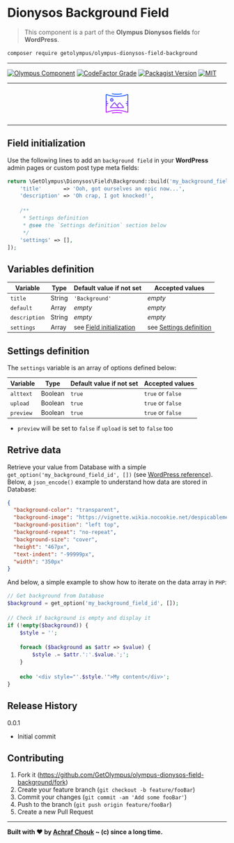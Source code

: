 # Dionysos Background Field
> This component is a part of the **Olympus Dionysos fields** for **WordPress**.

```sh
composer require getolympus/olympus-dionysos-field-background
```

---

[![Olympus Component][olympus-image]][olympus-url]
[![CodeFactor Grade][codefactor-image]][codefactor-url]
[![Packagist Version][packagist-image]][packagist-url]
[![MIT][license-image]][license-blob]

---

<p align="center">
    <img src="https://github.com/GetOlympus/olympus-dionysos-field-background/blob/master/assets/field-background-64.png" />
</p>

---

## Field initialization

Use the following lines to add an `background field` in your **WordPress** admin pages or custom post type meta fields:

```php
return \GetOlympus\Dionysos\Field\Background::build('my_background_field_id', [
    'title'       => 'Ooh, got ourselves an epic now...',
    'description' => 'Oh crap, I got knocked!',

    /**
     * Settings definition
     * @see the `Settings definition` section below
     */
    'settings' => [],
]);
```

## Variables definition

| Variable      | Type    | Default value if not set | Accepted values |
| ------------- | ------- | ------------------------ | --------------- |
| `title`       | String  | `'Background'` | *empty* |
| `default`     | Array   | *empty* | *empty* |
| `description` | String  | *empty* | *empty* |
| `settings`    | Array   | see [Field initialization](#field-initialization) | see [Settings definition](#settings-definition) |

## Settings definition

The `settings` variable is an array of options defined below:

| Variable      | Type    | Default value if not set | Accepted values |
| ------------- | ------- | ------------------------ | --------------- |
| `alttext`     | Boolean | `true` | `true` or `false` |
| `upload`      | Boolean | `true` | `true` or `false` |
| `preview`     | Boolean | `true` | `true` or `false` |

* `preview` will be set to `false` if `upload` is set to `false` too

## Retrive data

Retrieve your value from Database with a simple `get_option('my_background_field_id', [])` (see [WordPress reference][getoption-url]).  
Below, a `json_encode()` example to understand how data are stored in Database:

```json
{
  "background-color": "transparent",
  "background-image": "https://vignette.wikia.nocookie.net/despicableme/images/1/1d/Kevin_minions.png/revision/latest/scale-to-width-down/350?cb=20170703052012",
  "background-position": "left top",
  "background-repeat": "no-repeat",
  "background-size": "cover",
  "height": "467px",
  "text-indent": "-99999px",
  "width": "350px"
}
```

And below, a simple example to show how to iterate on the data array in `PHP`:

```php
// Get background from Database
$background = get_option('my_background_field_id', []);

// Check if background is empty and display it
if (!empty($background)) {
    $style = '';

    foreach ($background as $attr => $value) {
        $style .= $attr.':'.$value.';';
    }

    echo '<div style="'.$style.'">My content</div>';
}
```

## Release History

0.0.1
- Initial commit

## Contributing

1. Fork it (<https://github.com/GetOlympus/olympus-dionysos-field-background/fork>)
2. Create your feature branch (`git checkout -b feature/fooBar`)
3. Commit your changes (`git commit -am 'Add some fooBar'`)
4. Push to the branch (`git push origin feature/fooBar`)
5. Create a new Pull Request

---

**Built with ♥ by [Achraf Chouk](https://github.com/crewstyle "Achraf Chouk") ~ (c) since a long time.**

<!-- links & imgs dfn's -->
[olympus-image]: https://img.shields.io/badge/for-Olympus-44cc11.svg?style=flat-square
[olympus-url]: https://github.com/GetOlympus
[codefactor-image]: https://www.codefactor.io/repository/github/GetOlympus/olympus-dionysos-field-background/badge?style=flat-square
[codefactor-url]: https://www.codefactor.io/repository/github/getolympus/olympus-dionysos-field-background
[getoption-url]: https://developer.wordpress.org/reference/functions/get_option/
[license-blob]: https://github.com/GetOlympus/olympus-dionysos-field-background/blob/master/LICENSE
[license-image]: https://img.shields.io/badge/license-MIT_License-blue.svg?style=flat-square
[packagist-image]: https://img.shields.io/packagist/v/getolympus/olympus-dionysos-field-background.svg?style=flat-square
[packagist-url]: https://packagist.org/packages/getolympus/olympus-dionysos-field-background